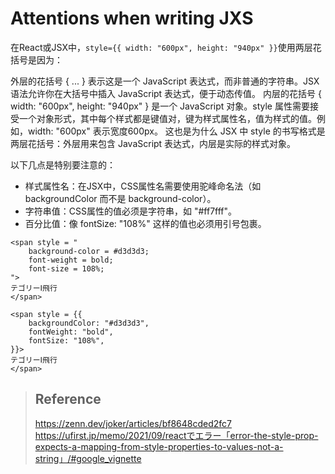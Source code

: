 # Attentions when writing JXS

在React或JSX中，```style={{ width: "600px", height: "940px" }}```使用两层花括号是因为：

外层的花括号 { ... } 表示这是一个 JavaScript 表达式，而非普通的字符串。JSX语法允许你在大括号中插入 JavaScript 表达式，便于动态传值。
内层的花括号 { width: "600px", height: "940px" } 是一个 JavaScript 对象。style 属性需要接受一个对象形式，其中每个样式都是键值对，键为样式属性名，值为样式的值。例如，width: "600px" 表示宽度600px。
这也是为什么 JSX 中 style 的书写格式是两层花括号：外层用来包含 JavaScript 表达式，内层是实际的样式对象。


以下几点是特别要注意的：

- 样式属性名：在JSX中，CSS属性名需要使用驼峰命名法（如 backgroundColor 而不是 background-color）。
- 字符串值：CSS属性的值必须是字符串，如 "#ff7fff"。
- 百分比值：像 fontSize: "108%" 这样的值也必须用引号包裹。

```
<span style = "
    background-color = #d3d3d3; 
    font-weight = bold; 
    font-size = 108%;
">
テゴリーⅠ飛行
</span> 
```
```
<span style = {{
    backgroundColor: "#d3d3d3", 
    fontWeight: "bold", 
    fontSize: "108%",
}}>
テゴリーⅠ飛行
</span> 
```

> ## Reference
> https://zenn.dev/joker/articles/bf8648cded2fc7
> https://ufirst.jp/memo/2021/09/reactでエラー「error-the-style-prop-expects-a-mapping-from-style-properties-to-values-not-a-string」/#google_vignette
